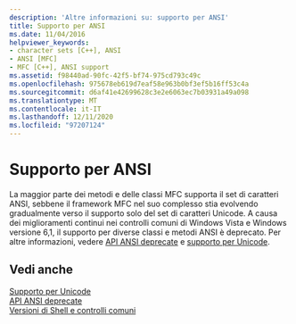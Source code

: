 ```yaml
---
description: 'Altre informazioni su: supporto per ANSI'
title: Supporto per ANSI
ms.date: 11/04/2016
helpviewer_keywords:
- character sets [C++], ANSI
- ANSI [MFC]
- MFC [C++], ANSI support
ms.assetid: f98440ad-90fc-42f5-bf74-975cd793c49c
ms.openlocfilehash: 975678eb619d7eaf58e963b0bf3ef5b16ff53c4a
ms.sourcegitcommit: d6af41e42699628c3e2e6063ec7b03931a49a098
ms.translationtype: MT
ms.contentlocale: it-IT
ms.lasthandoff: 12/11/2020
ms.locfileid: "97207124"
---
```

# <a name="support-for-ansi"></a>Supporto per ANSI

La maggior parte dei metodi e delle classi MFC supporta il set di caratteri ANSI, sebbene il framework MFC nel suo complesso stia evolvendo gradualmente verso il supporto solo del set di caratteri Unicode. A causa dei miglioramenti continui nei controlli comuni di Windows Vista e Windows versione 6,1, il supporto per diverse classi e metodi ANSI è deprecato.  Per altre informazioni, vedere [API ANSI deprecate](../mfc/deprecated-ansi-apis.md) e [supporto per Unicode](../text/support-for-unicode.md).

## <a name="see-also"></a>Vedi anche

[Supporto per Unicode](../text/support-for-unicode.md)<br/>
[API ANSI deprecate](../mfc/deprecated-ansi-apis.md)<br/>
[Versioni di Shell e controlli comuni](/previous-versions/windows/desktop/legacy/bb776779\(v=vs.85\))
